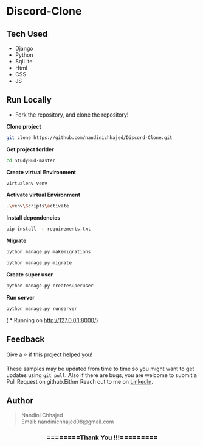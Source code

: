# Discord-Clone

## Tech Used

- Django
- Python
- SqlLite
- Html
- CSS
- JS

## Run Locally

- Fork the repository, and clone the repository!

**Clone project**

```bash
git clone https://github.com/nandinichhajed/Discord-Clone.git
```

**Get project forlder**

```bash
cd StudyBud-master
```

**Create virtual Environment**

```bash
virtualenv venv
```

**Activate virtual Environment**

```bash
.\venv\Scripts\activate
```

**Install dependencies**

```bash
pip install -r requirements.txt
```

**Migrate**

```bash
python manage.py makemigrations
```

```bash
python manage.py migrate
```

**Create super user**

```bash
python manage.py createsuperuser
```

**Run server**

```bash
python manage.py runserver
```

( \* Running on http://127.0.0.1:8000/)

## Feedback

Give a ⭐️ if this project helped you!

These samples may be updated from time to time so you might want to get updates
using `git pull`. Also if there are bugs, you are welcome to submit
a Pull Request on github.Either
Reach out to me on [LinkedIn](https://linkedin.com/in/nandinichhajed).

<h2>Author</h2>
<blockquote>
  Nandini Chhajed<br>
  Email: nandinichhajed08@gmail.com
</blockquote>

<div align="center">
    <h3>========Thank You !!!=========</h3>
</div>